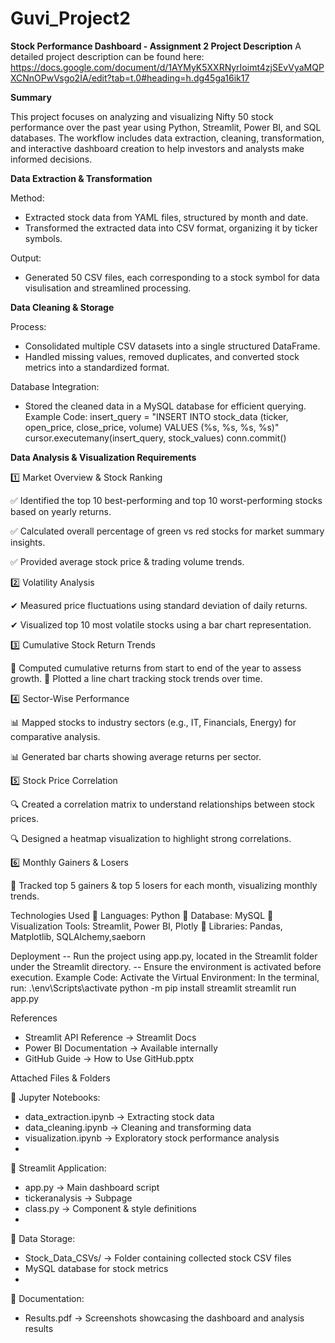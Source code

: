 # Guvi_Project2
****Stock Performance Dashboard - Assignment 2**
Project Description**
A detailed project description can be found here: https://docs.google.com/document/d/1AYMyK5XXRNyrIoimt4zjSEvVyaMQPXCNnOPwVsgo2IA/edit?tab=t.0#heading=h.dg45ga16ik17

**Summary**

This project focuses on analyzing and visualizing Nifty 50 stock performance over the past year using Python, Streamlit, Power BI, and SQL databases. The workflow includes data extraction, cleaning, transformation, and interactive dashboard creation to help investors and analysts make informed decisions.


**Data Extraction & Transformation**

Method:

- Extracted stock data from YAML files, structured by month and date.
- Transformed the extracted data into CSV format, organizing it by ticker symbols.
  
Output:
- Generated 50 CSV files, each corresponding to a stock symbol for data visulisation and streamlined processing.

**Data Cleaning & Storage**

Process:
- Consolidated multiple CSV datasets into a single structured DataFrame.
- Handled missing values, removed duplicates, and converted stock metrics into a standardized format.
  
Database Integration:
- Stored the cleaned data in a MySQL database for efficient querying.
  Example Code:
insert_query = "INSERT INTO stock_data (ticker, open_price, close_price, volume) VALUES (%s, %s, %s, %s)"
cursor.executemany(insert_query, stock_values)
conn.commit()

**Data Analysis & Visualization Requirements**

1️⃣ Market Overview & Stock Ranking

✅ Identified the top 10 best-performing and top 10 worst-performing stocks based on yearly returns.

✅ Calculated overall percentage of green vs red stocks for market summary insights.

✅ Provided average stock price & trading volume trends.

2️⃣ Volatility Analysis

✔ Measured price fluctuations using standard deviation of daily returns.

✔ Visualized top 10 most volatile stocks using a bar chart representation.

3️⃣ Cumulative Stock Return Trends

🎯 Computed cumulative returns from start to end of the year to assess growth.
🎯 Plotted a line chart tracking stock trends over time.

4️⃣ Sector-Wise Performance

📊 Mapped stocks to industry sectors (e.g., IT, Financials, Energy) for comparative analysis.

📊 Generated bar charts showing average returns per sector.

5️⃣ Stock Price Correlation

🔍 Created a correlation matrix to understand relationships between stock prices.

🔍 Designed a heatmap visualization to highlight strong correlations.

6️⃣ Monthly Gainers & Losers

📅 Tracked top 5 gainers & top 5 losers for each month, visualizing monthly trends.

Technologies Used
🔹 Languages: Python
🔹 Database: MySQL
🔹 Visualization Tools: Streamlit, Power BI, Plotly
🔹 Libraries: Pandas, Matplotlib, SQLAlchemy,saeborn

Deployment
-- Run the project using app.py, located in the Streamlit folder under the Streamlit directory.
-- Ensure the environment is activated before execution.
Example Code: 
Activate the Virtual Environment: In the terminal, run: .\env\Scripts\activate
python -m pip install streamlit
streamlit run app.py

References
- Streamlit API Reference → Streamlit Docs
- Power BI Documentation → Available internally
- GitHub Guide → How to Use GitHub.pptx

Attached Files & Folders

📂 Jupyter Notebooks:

- data_extraction.ipynb → Extracting stock data
- data_cleaning.ipynb → Cleaning and transforming data
- visualization.ipynb → Exploratory stock performance analysis
- 
📂 Streamlit Application:

- app.py → Main dashboard script
- tickeranalysis → Subpage 
- class.py → Component & style definitions
- 
📂 Data Storage:
- Stock_Data_CSVs/ → Folder containing collected stock CSV files
- MySQL database for stock metrics
- 
📂 Documentation:
- Results.pdf → Screenshots showcasing the dashboard and analysis results



